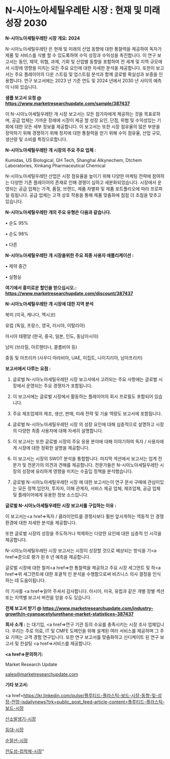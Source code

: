 # N-시아노아세틸우레탄 시장 : 현재 및 미래 성장 2030

<strong>N-시아노아세틸우레탄 시장 개요: 2024</strong>

N-시아노아세틸우레탄 은 현재 및 미래의 산업 동향에 대한 통찰력을 제공하여 독자가 제품 및 서비스를 식별 할 수 있도록하여 수익 성장과 수익성을 촉진합니다. 이 연구 보고서는 동인, 제약, 위협, 과제, 기회 및 산업별 동향을 포함하여 전 세계 및 지역 규모에서 시장에 영향을 미치는 모든 주요 요인에 대한 자세한 분석을 제공합니다. 또한이 보고서는 주요 플레이어의 다운 스트림 및 업스트림 분석과 함께 글로벌 확실성과 보증을 인용합니다. 연구 보고서에는 2023 년 기준 연도 및 2024 년에서 2030 년 사이의 예측이 나와 있습니다.



<strong>샘플 보고서 요청 @ <a href=https://www.marketresearchupdate.com/sample/387437>https://www.marketresearchupdate.com/sample/387437</a></strong>

이 N-시아노아세틸우레탄 개 시장 보고서는 모든 참가자에게 제공하는 것을 목표로하며, 공급 업체는 가까운 장래에 시장이 제공 할 성장 요인, 단점, 위협 및 수익성있는 기회에 대한 모든 세부 정보를 제공합니다. 이 보고서는 또한 시장 점유율의 많은 부분을 장악하기 위해 경쟁하기 위해 정치에 대한 통찰력을 얻기 위해 수익 점유율, 산업 규모, 생산량 및 소비를 특징으로합니다.



<strong>N-시아노아세틸우레탄 개 시장의 주요 주요 업체 :</strong>

Kumidas, US Biological, GH Tech, Shanghai Alkynechem, Dtchem Laboratories, Xinkang Pharmaceutical Chemical

N-시아노아세틸우레탄 산업은 시장 점유율을 높이기 위해 다양한 마케팅 전략에 참여하는 다양한 기존 플레이어의 존재로 인해 경쟁이 심하고 세분화되었습니다. 시장에서 운영되는 공급 업체는 가격, 품질, 브랜드, 제품 차별화 및 제품 포트폴리오에 따라 프로파일 링됩니다. 공급 업체는 고객 상호 작용을 통해 제품 맞춤화에 점점 더 초점을 맞추고 있습니다.



<strong>N-시아노아세틸우레탄 개의 주요 유형은 다음과 같습니다.</strong>

• 순도 95%

• 순도 98%

• 다른



<strong>N-시아노아세틸우레탄 개 시장을위한 주요 최종 사용자 애플리케이션 :</strong>

• 제약 중간

• 실혐실



<strong>여기에서 흥미로운 할인을 받으십시오.: <a href=https://www.marketresearchupdate.com/discount/387437>https://www.marketresearchupdate.com/discount/387437</a></strong>



<strong>N-시아노아세틸우레탄 개 시장에 대한 지역 분석</strong>

북미 (미국, 캐나다, 멕시코)

유럽 (독일, 프랑스, 영국, 러시아, 이탈리아)

아시아 태평양 (한국, 중국, 일본, 인도, 동남아시아)

남미 (브라질, 아르헨티나, 콜롬비아 등)

중동 및 아프리카 (사우디 아라비아, UAE, 이집트, 나이지리아, 남아프리카)



<strong>보고서에서 다루는 요점 :</strong>

1. 글로벌 N-시아노아세틸우레탄 시장 보고서에서 고려되는 주요 사항에는 글로벌 시장에서 운영되는 주요 경쟁자가 포함됩니다.

2. 이 보고서에는 글로벌 시장에서 활동하는 플레이어의 회사 프로필도 포함되어 있습니다.

3. 주요 제조업체의 제조, 생산, 판매, 미래 전략 및 기술 역량도 보고서에 포함됩니다.

4. 글로벌 N-시아노아세틸우레탄 시장 의 성장 요인에 대해 심층적으로 설명하고 시장의 다양한 최종 사용자에 대해 자세히 설명합니다.

5. 이 보고서는 또한 글로벌 시장의 주요 응용 분야에 대해 이야기하여 독자 / 사용자에게 시장에 대한 정확한 설명을 제공합니다.

6. 이 보고서는 시장의 SWOT 분석을 통합합니다. 마지막 섹션에서 보고서는 업계 전문가 및 전문가의 의견과 견해를 제공합니다. 전문가들은 N-시아노아세틸우레탄 시장의 성장에 유리하게 영향을 미치는 수출입 정책을 분석했습니다.

7. 글로벌 N-시아노아세틸우레탄 시장 에 대한 보고서는이 연구 문서 구매에 관심이있는 모든 정책 입안자, 투자자, 이해 관계자, 서비스 제공 업체, 제조업체, 공급 업체 및 플레이어에게 유용한 정보 소스입니다.



<strong>글로벌 N-시아노아세틸우레탄 시장 보고서를 구입하는 이유 :</strong>

이 보고서는<a href=>독자 / 클</a>라이언트를 경쟁사보다 훨씬 앞서게하는 역동적 인 경쟁 환경에 대한 자세한 분석을 제공합니다.

또한 글로벌 시장의 성장을 주도하거나 억제하는 다양한 요인에 대한 심층적 인 시각을 제공합니다.

N-시아노아세틸우레탄 시장 보고서는 시장이 성장할 것으로 예상되는 방식을 기<a href=>준으로</a> 평가 된 8 년 예측을 제공합니다.

글로벌 시장에 대한 철저<a href=>한 통찰력</a>을 제공하고 주요 시장 세그먼트 및 하<a href=>위 세그</a>먼트에 대한 포괄적 인 분석을 수행함으로써 비즈니스 의사 결정을 인식하는 데 도움이됩니다.

이 기사를 <a href=>읽어 주</a>셔서 감사합니다. 아시아, 미국, 유럽과 같은 개별 장별 섹션 또는 지역별 보고서 버전을 얻을 수도 있습니다.



<strong>전체 보고서 받기 @ <a href=https://www.marketresearchupdate.com/industry-growth/n-cyanoacetylurethane-market-statistices-387437>https://www.marketresearchupdate.com/industry-growth/n-cyanoacetylurethane-market-statistices-387437</a></strong>



<strong>회사 소개 :</strong>
는 대기업, <a href=>연구 기</a>관 등의 수요를 충족시키는 시장 조사 업체입니다. 우리는 주로 의료, IT 및 CMFE 도메인을 위해 설계된 여러 서비스를 제공하며 그 주요 기여는 고객 경험 연구입니다. 또한 연구 보고서를 맞춤화하고 신디케이트 된 연구 보고서 및 컨설팅 <a href=>서비</a>스를 제공합니다.



<strong><a href=>문의하기:</a></strong>

Market Research Update

sales@marketresearchupdate.com



<strong>기타 보고서:</strong>

<a href=https://kr.linkedin.com/pulse/플루티드-플라스틱-보드-시장-동향-및-성장-전망-isdailynews?trk=public_post_feed-article-content>플루티드-플라스틱-보드-시장</a>

<a href=https://www.linkedin.com/pulse/산소발생기-시장-진입-전략-및-위험-평가2029년-analytics-alchemy-360-analysis/>산소발생기-시장</a>

<a href=https://www.linkedin.com/pulse/등대-시장-세분화-연구-및-목표-고객2029년-analytics-alchemy-360-analysis-uxbcf/>등대-시장</a>

<a href=https://www.linkedin.com/pulse/순찰선-시장-현재-및-미래-성장-2029-isdailynews-vphzf/>순찰선-시장</a>

<a href=https://www.linkedin.com/pulse/전도성-접착제-시장-진입-전략-및-위험-평가2030년-trendsetters-talk-360-analysis-gv2bf/>전도성-접착제-시장</a>"
